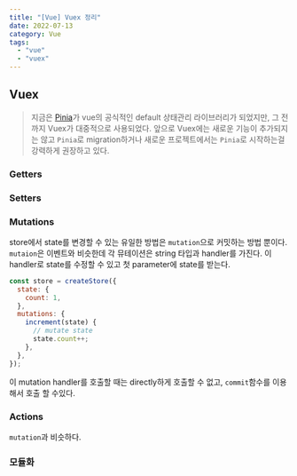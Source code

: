 ```yaml
---
title: "[Vue] Vuex 정리"
date: 2022-07-13
category: Vue
tags:
  - "vue"
  - "vuex"
---
```


## Vuex

> 지금은 [Pinia](https://pinia.vuejs.org/)가 vue의 공식적인 default 상태관리 라이브러리가 되었지만, 그 전까지 Vuex가 대중적으로 사용되었다. 앞으로 Vuex에는 새로운 기능이 추가되지는 않고 `Pinia`로 migration하거나 새로운 프로젝트에서는 `Pinia`로 시작하는걸 강력하게 권장하고 있다.

### Getters

### Setters

### Mutations

store에서 state를 변경할 수 있는 유일한 방법은 `mutation`으로 커밋하는 방법 뿐이다.
`mutaion`은 이벤트와 비슷한데 각 뮤테이션은 string 타입과 handler를 가진다. 이 handler로 state를 수정할 수 있고 첫 parameter에 state를 받는다.

```js
const store = createStore({
  state: {
    count: 1,
  },
  mutations: {
    increment(state) {
      // mutate state
      state.count++;
    },
  },
});
```

이 mutation handler를 호출할 때는 directly하게 호출할 수 없고, `commit`함수를 이용해서 호출 할 수있다.

### Actions

`mutation`과 비슷하다.

### 모듈화
